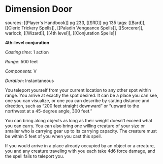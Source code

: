 # Dimension Door
sources: [[Player's Handbook]] pg 233, [[SRD]] pg 135
tags: [[Bard]], [[Cleric Trickery Spells]], [[Paladin Vengeance Spells]], [[Sorcerer]], warlock, [[Wizard]], [[4th level]], [[Conjuration Spells]]

**4th-level conjuration**

*Casting time*: 1 action

*Range*: 500 feet

*Components*: V

*Duration*: Instantaneous

You teleport yourself from your current location to any other spot within range. You arrive at exactly the spot desired. It can be a place you can see, one you can visualize, or one you can describe by stating distance and direction, such as “200 feet straight downward” or “upward to the northwest at a 45-degree angle, 300 feet.”

You can bring along objects as long as their weight doesn’t exceed what you can carry. You can also bring one willing creature of your size or smaller who is carrying gear up to its carrying capacity. The creature must be within 5 feet of you when you cast this spell.

If you would arrive in a place already occupied by an object or a creature, you and any creature traveling with you each take 4d6 force damage, and the spell fails to teleport you.
